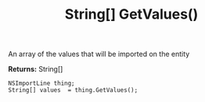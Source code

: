 ﻿---
uid: crmscript_ref_NSImportLine_GetValues
title: String[] GetValues()
intellisense: NSImportLine.GetValues
keywords: NSImportLine, GetValues
so.topic: reference
---

An array of the values that will be imported on the entity

**Returns:** String[]


```crmscript
NSImportLine thing;
String[] values  = thing.GetValues();
```


